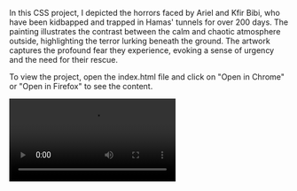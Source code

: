 In this CSS project, I depicted the horrors faced by Ariel and Kfir Bibi, who have been kidbapped and trapped in Hamas' tunnels for over 200 days. The painting illustrates the contrast between the calm and chaotic atmosphere outside, highlighting the terror lurking beneath the ground. The artwork captures the profound fear they experience, evoking a sense of urgency and the need for their rescue.

To view the project, open the index.html file and click on "Open in Chrome" or "Open in Firefox" to see the content.

![Alt Text](/PreviewVideo/BringThemHomeNow.mov)
